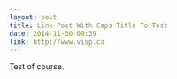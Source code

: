 ```yaml
---
layout: post
title: Link Post With Caps Title To Test
date: 2014-11-30 09:39
link: http://www.visp.ca
---
```


Test of course. 